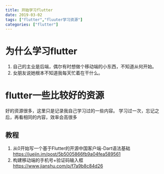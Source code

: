 ```yaml
---
title: 开始学习flutter
date: 2019-03-02
tags: ["flutter","fluuter学习资源"]
categories: ["flutter"]
---
```


# 为什么学习flutter

1. 自己的主业是后端，偶尔有时想做个移动端的小东西，不知道从何开始。
2. 女朋友说她根本不知道我每天忙着在干什么。

# flutter一些比较好的资源
好的资源很多，这里只是记录我自己学习过的一些内容。
学习过一次，忘记之后，再看相同的内容，效率会高很多
## 教程
1. 从0开始写一个基于Flutter的开源中国客户端-Dart语法基础
https://juejin.im/post/5b5005866fb9a04fea589561
2. 构建移动端的手机号+验证码输入框
https://www.jianshu.com/p/f7a9b8c84d26
